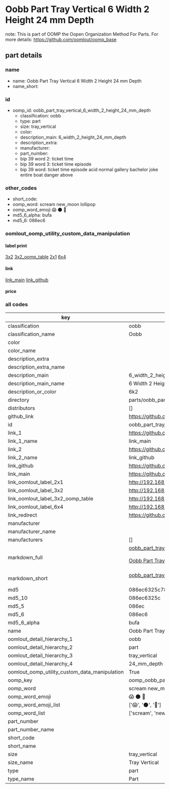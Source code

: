 # Oobb Part Tray Vertical 6 Width 2 Height 24 mm Depth  

note: This is part of OOMP the Oopen Organization Method For Parts. For more details: https://github.com/oomlout/oomp_base

##  part details
  







### name
* name: Oobb Part Tray Vertical 6 Width 2 Height 24 mm Depth
* name_short: 
### id
* oomp_id: oobb_part_tray_vertical_6_width_2_height_24_mm_depth
  * classification: oobb
  * type: part
  * size: tray_vertical
  * color: 
  * description_main: 6_width_2_height_24_mm_depth
  * description_extra: 
  * manufacturer: 
  * part_number: 
  * bip 39 word 2: ticket time
  * bip 39 word 3: ticket time episode
  * bip 39 word: ticket time episode acid normal gallery bachelor joke entire boat danger above

### other_codes
* short_code: 
* oomp_word: scream new_moon lollipop
* oomp_word_emoji :scream: :new_moon: :lollipop:
* md5_6_alpha: bufa
* md5_6: 086ec6






### oomlout_oomp_utility_custom_data_manipulation
#### label print
[3x2](http://192.168.1.245:1112/?label=oomp%20bufa)
[3x2_oomp_table](http://192.168.1.108:1112/?label=oomp%20bufa)
[2x1](http://192.168.1.242:1112/?label=oomp%20bufa)
[6x4](http://192.168.1.55:1112/?label=oomp%20bufa)    

#### link

[link_main](https://github.com/oomlout/oomlout_oomp_version_1_messy/tree/main/parts/oobb_part_tray_vertical_6_width_2_height_24_mm_depth) [link_github](https://github.com/oomlout/oomlout_oomp_version_1_messy/tree/main/parts/oobb_part_tray_vertical_6_width_2_height_24_mm_depth)                             

#### price







### all codes 
| key | value |  
| --- | --- |  
| classification | oobb |  
| classification_name | Oobb |  
| color |  |  
| color_name |  |  
| description_extra |  |  
| description_extra_name |  |  
| description_main | 6_width_2_height_24_mm_depth |  
| description_main_name | 6 Width 2 Height 24 mm Depth |  
| description_or_color | 6k2 |  
| directory | parts/oobb_part_tray_vertical_6_width_2_height_24_mm_depth |  
| distributors | [] |  
| github_link | https://github.com/oomlout/oomlout_oomp_part_src/tree/main/parts/oobb_part_tray_vertical_6_width_2_height_24_mm_depth |  
| id | oobb_part_tray_vertical_6_width_2_height_24_mm_depth |  
| link_1 | https://github.com/oomlout/oomlout_oomp_version_1_messy/tree/main/parts/oobb_part_tray_vertical_6_width_2_height_24_mm_depth |  
| link_1_name | link_main |  
| link_2 | https://github.com/oomlout/oomlout_oomp_version_1_messy/tree/main/parts/oobb_part_tray_vertical_6_width_2_height_24_mm_depth |  
| link_2_name | link_github |  
| link_github | https://github.com/oomlout/oomlout_oomp_version_1_messy/tree/main/parts/oobb_part_tray_vertical_6_width_2_height_24_mm_depth |  
| link_main | https://github.com/oomlout/oomlout_oomp_version_1_messy/tree/main/parts/oobb_part_tray_vertical_6_width_2_height_24_mm_depth |  
| link_oomlout_label_2x1 | http://192.168.1.242:1112/?label=oomp%20bufa |  
| link_oomlout_label_3x2 | http://192.168.1.245:1112/?label=oomp%20bufa |  
| link_oomlout_label_3x2_oomp_table | http://192.168.1.108:1112/?label=oomp%20bufa |  
| link_oomlout_label_6x4 | http://192.168.1.55:1112/?label=oomp%20bufa |  
| link_redirect | https://github.com/oomlout/oomlout_oomp_version_1_messy/tree/main/parts/oobb_part_tray_vertical_6_width_2_height_24_mm_depth |  
| manufacturer |  |  
| manufacturer_name |  |  
| manufacturers | [] |  
| markdown_full | [oobb_part_tray_vertical_6_width_2_height_24_mm_depth](none)<br>[](none)<br>[Oobb Part Tray Vertical 6 Width 2 Height 24 Mm Depth](none)<br><br> |  
| markdown_short | [oobb_part_tray_vertical_6_width_2_height_24_mm_depth](none)<br><br> |  
| md5 | 086ec6325c7842257c4b101e97f8970d |  
| md5_10 | 086ec6325c |  
| md5_5 | 086ec |  
| md5_6 | 086ec6 |  
| md5_6_alpha | bufa |  
| name | Oobb Part Tray Vertical 6 Width 2 Height 24 mm Depth |  
| oomlout_detail_hierarchy_1 | oobb |  
| oomlout_detail_hierarchy_2 | part |  
| oomlout_detail_hierarchy_3 | tray_vertical |  
| oomlout_detail_hierarchy_4 | 24_mm_depth |  
| oomlout_oomp_utility_custom_data_manipulation | True |  
| oomp_key | oomp_oobb_part_tray_vertical_6_width_2_height_24_mm_depth |  
| oomp_word | scream new_moon lollipop |  
| oomp_word_emoji | :scream: :new_moon: :lollipop: |  
| oomp_word_emoji_list | [':scream:', ':new_moon:', ':lollipop:'] |  
| oomp_word_list | ['scream', 'new_moon', 'lollipop'] |  
| part_number |  |  
| part_number_name |  |  
| short_code |  |  
| short_name |  |  
| size | tray_vertical |  
| size_name | Tray Vertical |  
| type | part |  
| type_name | Part |  
